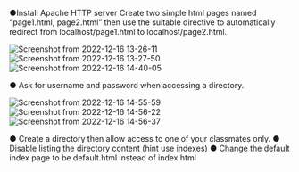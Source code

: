 ●Install Apache HTTP server Create two simple html pages named “page1.html,
page2.html” then use the suitable directive to automatically redirect from
localhost/page1.html to localhost/page2.html.

![Screenshot from 2022-12-16 13-26-11](https://user-images.githubusercontent.com/110255978/208100579-fef1eacb-c095-42b2-91dc-601d69ecb9bb.png)
![Screenshot from 2022-12-16 13-27-50](https://user-images.githubusercontent.com/110255978/208100594-4d46c50f-cc17-4760-a120-040c9da72fa8.png)
![Screenshot from 2022-12-16 14-40-05](https://user-images.githubusercontent.com/110255978/208100611-50559ba1-982d-41ea-b539-67928f56bfd9.png)


● Ask for username and password when accessing a directory.

![Screenshot from 2022-12-16 14-55-59](https://user-images.githubusercontent.com/110255978/208103332-71199ac5-2e90-42d3-b017-f786ba8af65d.png)
![Screenshot from 2022-12-16 14-56-22](https://user-images.githubusercontent.com/110255978/208103347-cf3895d8-eff2-418b-8560-f8a4ef823bc0.png)
![Screenshot from 2022-12-16 14-56-37](https://user-images.githubusercontent.com/110255978/208103355-1c4cdeec-be22-4a43-b4ee-dd7e9769d2dc.png)


● Create a directory then allow access to one of your classmates only.
● Disable listing the directory content (hint use indexes)
● Change the default index page to be default.html instead of index.html
